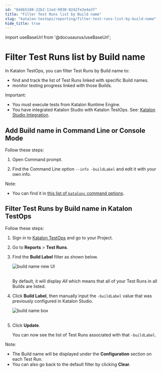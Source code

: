 ```yaml
---
id: "8d4b5180-22b2-11ed-9930-0242fe3e4a3f"
title: "Filter Test Runs list by Build name"
slug: "katalon-testops/reporting/filter-test-runs-list-by-build-name"
hide_title: true
---
```

import useBaseUrl from '@docusaurus/useBaseUrl';


# <a id="id" class="anchor_top_offset"/><a id="ariaid-title1" class="anchor_top_offset"/>Filter Test Runs list by Build name

<p xmlns="http://www.w3.org/1999/xhtml" className="p">In Katalon TestOps, you can filter Test Runs by Build name   to:</p> 
<ul xmlns="http://www.w3.org/1999/xhtml" className="ul"><li className="li">find and track the list of Test Runs linked with specific Build     names.</li><li className="li">monitor testing progress linked with those Builds.</li></ul> 
<div xmlns="http://www.w3.org/1999/xhtml" className="note important note_important"><span className="note__title">Important:</span> 
  <ul className="ul"><li className="li">You must execute tests from Katalon Runtime Engine.</li><li className="li">You have integrated Katalon Studio with Katalon TestOps. See:
      <a className="xref" href="/docs/katalon-testops/integrations/upload-test-results-to-katalon-testops-from-katalon-studio">Katalon
        Studio Integration</a>.</li></ul>
</div>

## <a id="id_1" class="anchor_top_offset"/>Add Build name in Command Line or Console Mode

<div xmlns="http://www.w3.org/1999/xhtml" className="p">Follow these steps:<ol className="ol"><li className="li"><p className="p">Open Command prompt.</p></li><li className="li"><p className="p">Find the Command Line option <code className="ph codeph">--info -buildLabel</code> and edit it with your
        own info.</p></li></ol></div>
<div xmlns="http://www.w3.org/1999/xhtml" className="note note note_note"><span className="note__title">Note:</span> 
  <ul className="ul"><li className="li"><p className="p">You can find it in <a className="xref j-external-link" href="https://docs.katalon.com/katalon-studio/docs/console-mode-execution.html#general-options" target="_blank">this
          list of <code className="ph codeph">katalonc</code> command options</a>.</p></li></ul>
</div>

## <a id="id_2" class="anchor_top_offset"/>Filter Test Runs by Build name in Katalon TestOps

<div xmlns="http://www.w3.org/1999/xhtml" className="p">Follow these steps: <ol className="ol"><li className="li"><p className="p">Sign in to <a className="xref j-external-link" href="https://testops.katalon.io/login" target="_blank">Katalon TestOps</a> and go
        to your Project.</p></li><li className="li"><p className="p">Go to <strong className="ph b">Reports</strong> &gt; <strong className="ph b">Test Runs</strong>.</p></li><li className="li"><p className="p">Find the <strong className="ph b">Build Label</strong> filter as shown below.</p><p className="p"><img className="image" src={useBaseUrl("https://github.com/katalon-studio/docs-images/raw/master/katalon-analytics/docs/testops-may-filter-test-runs-list-by-build-name/build-label-button-2.png")} alt="build name new UI" /><br /><br />
      </p><p className="p">By default, it will display <em className="ph i">All</em> which means that all of
        your Test Runs in all Builds are listed.</p></li><li className="li"><p className="p">Click <strong className="ph b">Build Label</strong>, then manually input the
        <code className="ph codeph">-buildLabel</code> value that was previously configured in
        Katalon Studio.</p>
      <p className="p">
        <img className="image" src={useBaseUrl("https://github.com/katalon-studio/docs-images/raw/master/katalon-analytics/docs/testops-may-filter-test-runs-list-by-build-name/build-label-box.png")} alt="build name box" /><br /><br />
      </p>
    </li><li className="li">
      <p className="p">Click <strong className="ph b">Update</strong>.</p>
      <p className="p">You can now see the list of Test Runs associated with that
        <code className="ph codeph">-buildLabel</code>.</p>
    </li></ol><div className="note note note_note"><span className="note__title">Note:</span> 
    <ul className="ul"><li className="li">The Build name will be displayed under the
        <strong className="ph b">Configuration</strong> section on each Test Run.</li><li className="li">You can also go back to the default filter by clicking
        <strong className="ph b">Clear</strong>.</li></ul>
  </div></div>
